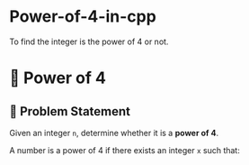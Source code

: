 # Power-of-4-in-cpp
To find the integer is the power of 4 or not.
# 🔢 Power of 4

## 📝 Problem Statement

Given an integer `n`, determine whether it is a **power of 4**.

A number is a power of 4 if there exists an integer `x` such that:

